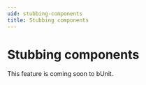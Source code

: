 ```yaml
---
uid: stubbing-components
title: Stubbing components
---
```


# Stubbing components

This feature is coming soon to bUnit.